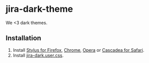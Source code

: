 # jira-dark-theme

We <3 dark themes.

## Installation

1. Install [Stylus for Firefox](https://addons.mozilla.org/en-US/firefox/addon/styl-us/), [Chrome](https://chrome.google.com/webstore/detail/stylus/clngdbkpkpeebahjckkjfobafhncgmne), [Opera](https://addons.opera.com/en-gb/extensions/details/stylus/) or [Cascadea for Safari](https://cascadea.app/).
2. Install [jira-dark.user.css](https://raw.githubusercontent.com/alex-way/jira-dark-theme/master/jira-dark.user.css).
